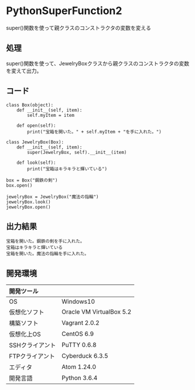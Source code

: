 # PythonSuperFunction2
super()関数を使って親クラスのコンストラクタの変数を変える

## 処理
super()関数を使って、JewelryBoxクラスから親クラスのコンストラクタの変数を変えて出力。

## コード
```
class Box(object):
    def __init__(self, item):
        self.myItem = item

    def open(self):
        print("宝箱を開いた。" + self.myItem + "を手に入れた。")

class JewelryBox(Box):
    def __init__(self, item):
        super(JewelryBox, self).__init__(item)

    def look(self):
        print("宝箱はキラキラと輝いている")

box = Box("鋼鉄の剣")
box.open()

jewelryBox = JewelryBox("魔法の指輪")
jewelryBox.look()
jewelryBox.open()
```

## 出力結果  
```
宝箱を開いた。鋼鉄の剣を手に入れた。
宝箱はキラキラと輝いている
宝箱を開いた。魔法の指輪を手に入れた。
```
  
## 開発環境
| 開発ツール |  |
|:-|:-|
| OS | Windows10 |
| 仮想化ソフト | Oracle VM VirtualBox 5.2 |
| 構築ソフト | Vagrant 2.0.2 |
| 仮想化上OS | CentOS 6.9 |
| SSHクライアント | PuTTY 0.6.8 |
| FTPクライアント | Cyberduck 6.3.5 |
| エディタ | Atom 1.24.0 |
| 開発言語 | Python 3.6.4 |
